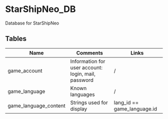 # StarShipNeo_DB
Database for StarShipNeo

## Tables
| Name | Comments | Links |
| --- | --- | --- |
| game_account | Information for user account: login, mail, password | / |
| game_language | Known languages | / |
| game_language_content | Strings used for display | lang_id == game_language.id |

